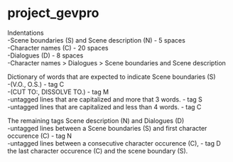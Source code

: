 # project_gevpro
Indentations\
-Scene boundaries (S) and Scene description (N) - 5 spaces\
-Character names (C) 				                    - 20 spaces\
-Dialogues (D)					                        - 8 spaces\
-Character names > Dialogues > Scene boundaries and Scene description

Dictionary of words that are expected to indicate Scene boundaries (S)\
-(V.O., O.S.)			 				                                  - tag C\
-(CUT TO:, DISSOLVE TO.)					                          - tag M\
-untagged lines that are capitalized and more that 3 words.	- tag S\
-untagged lines that are capitalized and less than 4 words.	- tag C

The remaining tags Scene description (N) and Dialogues (D)\
-untagged lines between a Scene boundaries (S) and first character occurence (C) 	- tag N\
-untagged lines between a consecutive character occurence (C), 				            - tag D\
the last character occurence (C) and the scene boundary (S).
